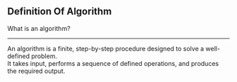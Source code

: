 ## Definition Of Algorithm

What is an algorithm?

---

An algorithm is a finite, step-by-step procedure designed to solve a well-defined problem.  
It takes input, performs a sequence of defined operations, and produces the required output.

